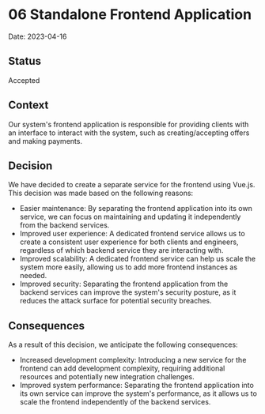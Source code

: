 # 06 Standalone Frontend Application

Date: 2023-04-16

## Status

Accepted

## Context

Our system's frontend application is responsible for providing clients with an interface to interact with the system, such as creating/accepting offers and making payments.

## Decision

We have decided to create a separate service for the frontend using Vue.js. This decision was made based on the following reasons:

-   Easier maintenance: By separating the frontend application into its own service, we can focus on maintaining and updating it independently from the backend services.
-   Improved user experience: A dedicated frontend service allows us to create a consistent user experience for both clients and engineers, regardless of which backend service they are interacting with.
-   Improved scalability: A dedicated frontend service can help us scale the system more easily, allowing us to add more frontend instances as needed.
-   Improved security: Separating the frontend application from the backend services can improve the system's security posture, as it reduces the attack surface for potential security breaches.

## Consequences

As a result of this decision, we anticipate the following consequences:

-   Increased development complexity: Introducing a new service for the frontend can add development complexity, requiring additional resources and potentially new integration challenges.
-   Improved system performance: Separating the frontend application into its own service can improve the system's performance, as it allows us to scale the frontend independently of the backend services.